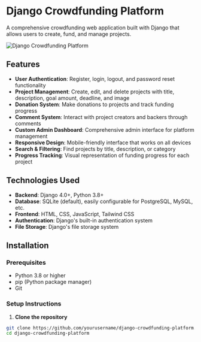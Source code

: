 # Django Crowdfunding Platform

A comprehensive crowdfunding web application built with Django that allows users to create, fund, and manage projects.

![Django Crowdfunding Platform](https://placeholder.svg?height=300&width=800&text=Django+Crowdfunding+Platform)

## Features

- **User Authentication**: Register, login, logout, and password reset functionality
- **Project Management**: Create, edit, and delete projects with title, description, goal amount, deadline, and image
- **Donation System**: Make donations to projects and track funding progress
- **Comment System**: Interact with project creators and backers through comments
- **Custom Admin Dashboard**: Comprehensive admin interface for platform management
- **Responsive Design**: Mobile-friendly interface that works on all devices
- **Search & Filtering**: Find projects by title, description, or category
- **Progress Tracking**: Visual representation of funding progress for each project

## Technologies Used

- **Backend**: Django 4.0+, Python 3.8+
- **Database**: SQLite (default), easily configurable for PostgreSQL, MySQL, etc.
- **Frontend**: HTML, CSS, JavaScript, Tailwind CSS
- **Authentication**: Django's built-in authentication system
- **File Storage**: Django's file storage system

## Installation

### Prerequisites

- Python 3.8 or higher
- pip (Python package manager)
- Git

### Setup Instructions

1. **Clone the repository**

```bash
git clone https://github.com/yourusername/django-crowdfunding-platform.git
cd django-crowdfunding-platform
